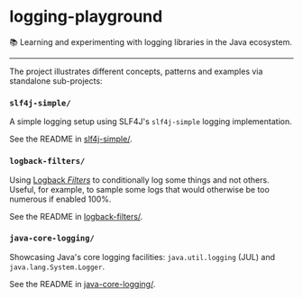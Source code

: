 # logging-playground

📚 Learning and experimenting with logging libraries in the Java ecosystem.

---

The project illustrates different concepts, patterns and examples via standalone sub-projects:

### `slf4j-simple/`

A simple logging setup using SLF4J's `slf4j-simple` logging implementation.

See the README in [slf4j-simple/](slf4j-simple/). 

### `logback-filters/`

Using [Logback _Filters_](http://logback.qos.ch/manual/filters.html) to conditionally log some things and not others.
Useful, for example, to sample some logs that would otherwise be too numerous if enabled 100%.

See the README in [logback-filters/](logback-filters/).

### `java-core-logging/`

Showcasing Java's core logging facilities: `java.util.logging` (JUL) and `java.lang.System.Logger`.

See the README in [java-core-logging/](java-core-logging/).
